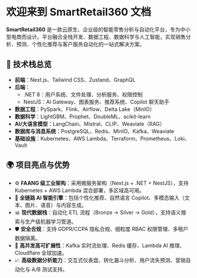 # 欢迎来到 SmartRetail360 文档

**SmartRetail360** 是一款云原生、企业级的智能零售分析与自动化平台，专为中小型电商而设计。平台融合全栈开发、数据工程、数据科学与人工智能，实现销售分析、预测、个性化推荐与客户服务自动化的一站式解决方案。

## 🔧 技术栈总览

- **前端**：Next.js、Tailwind CSS、Zustand、GraphQL
- **后端**：
    - .NET 8：用户系统、文件处理、分析服务、权限控制
    - NestJS：AI Gateway、图表服务、推荐系统、Copilot 聊天助手
- **数据工程**：PySpark、Flink、Airflow、Delta Lake（MinIO）
- **数据科学**：LightGBM、Prophet、DoubleML、scikit-learn
- **AI/大语言模型**：LangChain、Mistral、CLIP、Weaviate（RAG）
- **数据库与消息系统**：PostgreSQL、Redis、MinIO、Kafka、Weaviate
- **基础设施**：Kubernetes、AWS Lambda、Terraform、Prometheus、Loki、Vault

## 🌍 项目亮点与优势

- ⚙️ **FAANG 级工业架构**：采用微服务架构（Next.js + .NET + NestJS），支持 Kubernetes + AWS Lambda 混合部署，多区域高可用。
- 🧠 **全链路 AI 智能引擎**：包括个性化推荐、自然语言 Copilot、多模态输入（文本、图片、语音）与内容生成。
- 📊 **现代数据栈**：自动化 ETL 流程（Bronze → Silver → Gold），支持语义搜索与生产级机器学习管道。
- 🛡 **安全合规**：支持 GDPR/CCPA 隐私合规、细粒度 RBAC 权限管理、多租户数据隔离。
- 🚀 **高并发高可扩展性**：Kafka 实时流处理、Redis 缓存、Lambda AI 推理、Cloudflare 全球加速。
- 📈 **高级数据分析能力**：交互式仪表盘、转化漏斗分析、用户流失预测、营销自动化与 A/B 测试支持。
